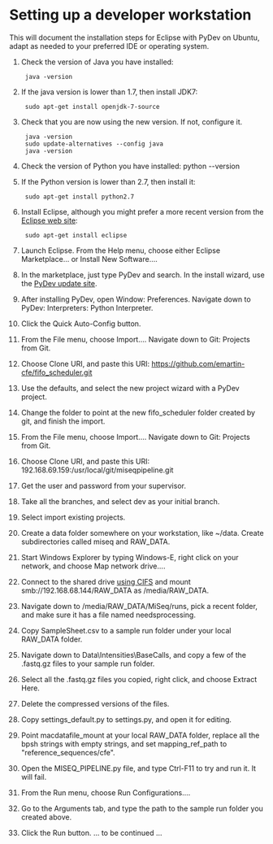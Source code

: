 Setting up a developer workstation
==================================

This will document the installation steps for Eclipse with PyDev on Ubuntu, adapt as needed to your preferred IDE or operating system.

1. Check the version of Java you have installed:

        java -version
 
2. If the java version is lower than 1.7, then install JDK7:

        sudo apt-get install openjdk-7-source

3. Check that you are now using the new version. If not, configure it.

        java -version
        sudo update-alternatives --config java 
        java -version

3. Check the version of Python you have installed:
        python --version

4. If the Python version is lower than 2.7, then install it:
        
        sudo apt-get install python2.7

5. Install Eclipse, although you might prefer a more recent version from the [Eclipse web site][eclipse]:

        sudo apt-get install eclipse

6. Launch Eclipse. From the Help menu, choose either Eclipse Marketplace... or Install New Software....
7. In the marketplace, just type PyDev and search. In the install wizard, use the [PyDev update site][pydev].
7. After installing PyDev, open Window: Preferences. Navigate down to PyDev: Interpreters: Python Interpreter. 
7. Click the Quick Auto-Config button.
8. From the File menu, choose Import.... Navigate down to Git: Projects from Git.
9. Choose Clone URI, and paste this URI: https://github.com/emartin-cfe/fifo_scheduler.git
10. Use the defaults, and select the new project wizard with a PyDev project.
11. Change the folder to point at the new fifo_scheduler folder created by git, and finish the import.
11. From the File menu, choose Import.... Navigate down to Git: Projects from Git.
12. Choose Clone URI, and paste this URI: 192.168.69.159:/usr/local/git/miseqpipeline.git
13. Get the user and password from your supervisor.
14. Take all the branches, and select dev as your initial branch.
15. Select import existing projects.
16. Create a data folder somewhere on your workstation, like ~/data. Create subdirectories called miseq and RAW_DATA.
17. Start Windows Explorer by typing Windows-E, right click on your network, and choose Map network drive....
18. Connect to the shared drive [using CIFS][cifs] and mount smb://192.168.68.144/RAW_DATA as /media/RAW_DATA.
19. Navigate down to /media/RAW_DATA/MiSeq/runs, pick a recent folder, and make sure it has a file named needsprocessing.
20. Copy SampleSheet.csv to a sample run folder under your local RAW_DATA folder.
21. Navigate down to Data\Intensities\BaseCalls, and copy a few of the .fastq.gz files to your sample run folder.
22. Select all the .fastq.gz files you copied, right click, and choose Extract Here.
22. Delete the compressed versions of the files.
22. Copy settings_default.py to settings.py, and open it for editing.
23. Point macdatafile_mount at your local RAW_DATA folder, replace all the bpsh strings with empty strings, and set mapping_ref_path to "reference_sequences/cfe".
26. Open the MISEQ_PIPELINE.py file, and type Ctrl-F11 to try and run it. It will fail.
27. From the Run menu, choose Run Configurations....
28. Go to the Arguments tab, and type the path to the sample run folder you created above.
29. Click the Run button.
... to be continued ...

[eclipse]: https://www.eclipse.org/downloads/
[pydev]: http://pydev.org/updates
[cifs]: https://wiki.ubuntu.com/MountWindowsSharesPermanently
